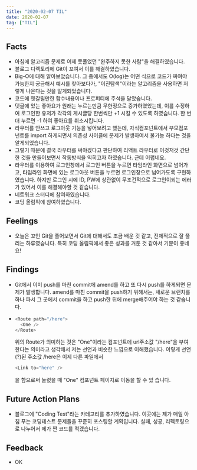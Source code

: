 ```yaml
---
title: "2020-02-07 TIL"
date: 2020-02-07
tag: ["TIL"]
---
```


## Facts

- 아침에 알고리즘 문제로 어제 못풀었던 "완주하지 못한 사람"을 해결하였습니다.
- 블로그 디렉토리에 Git이 꼬여서 이를 해결하였습니다.
- Big-O에 대해 알아보았습니다. 그 중에서도 O(log)는 어떤 식으로 코드가 짜여야 가능한지 궁금해서 예시를 찾아보다가, "이진탐색"이라는 알고리즘을 사용하면 저렇게 나온다는 것을 알게되었습니다.
- 코드에 헷갈릴만한 함수내용이나 프로퍼티에 주석을 달았습니다.
- 댓글에 있는 좋아요가 원래는 누르는만큼 무한정으로 증가하였었는데, 이를 수정하여 로그인한 유저가 각각의 게시글당 한번씩만 +1 시킬 수 있도록 하였습니다. 한 번 더 누르면 -1 하여 좋아요를 취소시킵니다.
- 라우터를 안쓰고 로그아웃 기능을 넣어보려고 했는데, 자식컴포넌트에서 부모컴포넌트를 import 하게되면서 의존성 사이클에 문제가 발생하여서 불가능 하다는 것을 알게되었습니다.
- 그렇기 때문에 결국 라우터를 써야겠다고 판단하여 리액트 라우터로 이것저것 간단한 것들 만들어보면서 작동방식을 익히고자 하였습니다. 근데 어렵네요.
- 라우터를 이용하여 로그인창에서 로그인 버튼을 누르면 타임라인 화면으로 넘어가고, 타임라인 화면에 있는 로그아웃 버튼을 누르면 로그인창으로 넘어가도록 구현하였습니다. 하지만 로그인 시에 ID, PW에 상관없이 무조건적으로 로그인이되는 에러가 있어서 이를 해결해야할 것 같습니다.
- 네트워크 스터디에 참여하였습니다.
- 코딩 올림픽에 참여하였습니다.

## Feelings

- 오늘은 꼬인 Git을 풀어보면서 Git에 대해서도 조금 배운 것 같고, 전체적으로 잘 풀리는 하루였습니다. 특히 코딩 올림픽에서 좋은 성과를 거둔 것 같아서 기분이 좋네요!

## Findings

- Git에서 이미 push를 마친 commit에 amend를 하고 또 다시 push를 하게되면 문제가 발생합니다. amend를 마친 commit을 push하기 위해서는, 새로운 브랜치를 하나 파서 그 곳에서 commit을 하고 push한 뒤에 merge해주어야 하는 것 같습니다.

- ```javascript
  <Route path="/here">
    <One />
  </Route>
  ```

  위의 Route가 의미하는 것은 "One"이라는 컴포넌트에 url주소값 "/here"을 부여한다는 의미라고 생각해서 저는 선언과 비슷한 느낌으로 이해했습니다.
  이렇게 선언(?)된 주소값 /here은 이제 다른 파일에서

  ```javascript
  <Link to="here" />
  ```

  을 함으로써 눌렸을 때 "One" 컴포넌트 페이지로 이동을 할 수 있
  습니다.

## Future Action Plans

- 블로그에 "Coding Test"라는 카테고리를 추가하였습니다. 이곳에는 제가 매일 아침 푸는 코딩테스트 문제들을 꾸준히 포스팅할 계획입니다. 실패, 성공, 리펙토링으로 나누어서 제가 짠 코드를 적겠습니다.

## Feedback

- OK

